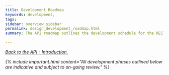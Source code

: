 ```yaml
---
title: Development Roadmap
keywords: development,
tags:
sidebar: overview_sidebar
permalink: design_development_roadmap.html
summary: The API roadmap outlines the development schedule for the RESTful APIs.

---
```


<!--tags: [engage,development,fhir]-->

[<i class="fa fa-arrow-left" aria-hidden="true"/> Back to the API - Introduction.](index.html)

{% include important.html content="All development phases outlined below are indicative and subject to on-going review." %}
